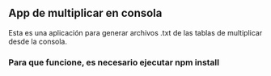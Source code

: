 ## App de multiplicar en consola

Esta es una aplicación para generar archivos .txt de las tablas de multiplicar desde la consola.

### Para que funcione, es necesario ejecutar npm install
